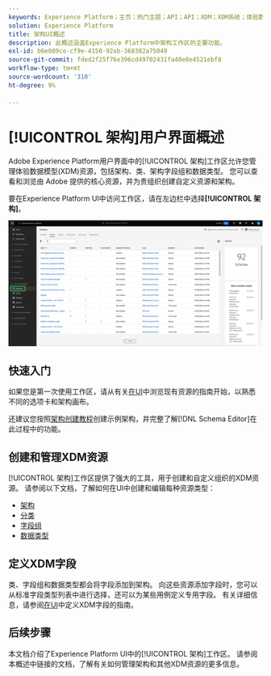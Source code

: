 ```yaml
---
keywords: Experience Platform；主页；热门主题；API；API；XDM；XDM系统；体验数据模型；数据模型；ui；工作区；
solution: Experience Platform
title: 架构UI概述
description: 此概述涵盖Experience Platform中架构工作区的主要功能。
exl-id: b6e089ce-cf9e-4150-92ab-368382a75049
source-git-commit: fded2f25f76e396cd49702431fa40e8e4521ebf8
workflow-type: tm+mt
source-wordcount: '310'
ht-degree: 9%

---
```


# [!UICONTROL 架构]用户界面概述

Adobe Experience Platform用户界面中的[!UICONTROL 架构]工作区允许您管理体验数据模型(XDM)资源，包括架构、类、架构字段组和数据类型。 您可以查看和浏览由 Adobe 提供的核心资源，并为贵组织创建自定义资源和架构。

要在Experience Platform UI中访问工作区，请在左边栏中选择&#x200B;**[!UICONTROL 架构]**。

![在Experience Platform UI左侧导航中突出显示的具有架构的架构工作区。](../images/ui/overview/schemas-tab.png)

## 快速入门

如果您是第一次使用工作区，请从有关[在UI](./explore.md)中浏览现有资源的指南开始，以熟悉不同的选项卡和架构画布。

还建议您按照[架构创建教程](../tutorials/create-schema-ui.md)创建示例架构，并完整了解[!DNL Schema Editor]在此过程中的功能。

## 创建和管理XDM资源

[!UICONTROL 架构]工作区提供了强大的工具，用于创建和自定义组织的XDM资源。 请参阅以下文档，了解如何在UI中创建和编辑每种资源类型：

* [架构](./resources/schemas.md)
* [分类](./resources/classes.md)
* [字段组](./resources/field-groups.md)
* [数据类型](./resources/data-types.md)

## 定义XDM字段

类、字段组和数据类型都会将字段添加到架构。 向这些资源添加字段时，您可以从标准字段类型列表中进行选择，还可以为某些用例定义专用字段。 有关详细信息，请参阅[在UI](./fields/overview.md)中定义XDM字段的指南。

## 后续步骤

本文档介绍了Experience Platform UI中的[!UICONTROL 架构]工作区。 请参阅本概述中链接的文档，了解有关如何管理架构和其他XDM资源的更多信息。
